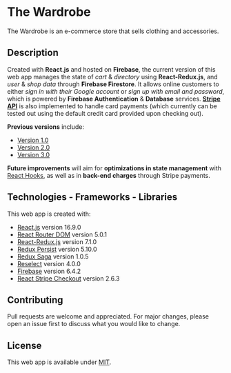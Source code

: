 # The Wardrobe

The Wardrobe is an e-commerce store that sells clothing and accessories.

## Description

Created with **React.js** and hosted on **Firebase**, the current version of this web app manages the state of _cart_ & _directory_ using **React-Redux.js**, and _user_ & _shop data_ through **Firebase Firestore**. It allows online customers to either _sign in with their Google account_ or _sign up with email and password_, which is powered by **Firebase Authentication** & **Database** services. **[Stripe API](https://stripe.com)** is also implemented to handle card payments (which currently can be tested out using the default credit card provided upon checking out).

**Previous versions** include:

- [Version 1.0](https://github.com/k-awe-some/the-wardrobe-v1.0)
- [Version 2.0](https://github.com/k-awe-some/the-wardrobe-v2.0)
- [Version 3.0](https://github.com/k-awe-some/the-wardrobe-v3.0)

**Future improvements** will aim for **optimizations in state management** with [React Hooks](https://reactjs.org/docs/hooks-intro.html), as well as in **back-end charges** through Stripe payments.

## Technologies - Frameworks - Libraries

This web app is created with:

- [React.js](https://reactjs.org) version 16.9.0
- [React Router DOM](https://reacttraining.com/react-router/) version 5.0.1
- [React-Redux.js](https://react-redux.js.org) version 7.1.0
- [Redux Persist](https://github.com/rt2zz/redux-persist) version 5.10.0
- [Redux Saga](https://redux-saga.js.org) version 1.0.5
- [Reselect](https://github.com/reduxjs/reselect) version 4.0.0
- [Firebase](https://firebase.google.com) version 6.4.2
- [React Stripe Checkout](https://github.com/azmenak/react-stripe-checkout) version 2.6.3

## Contributing

Pull requests are welcome and appreciated. For major changes, please open an issue first to discuss what you would like to change.

## License

This web app is available under [MIT](https://choosealicense.com/licenses/mit/).
